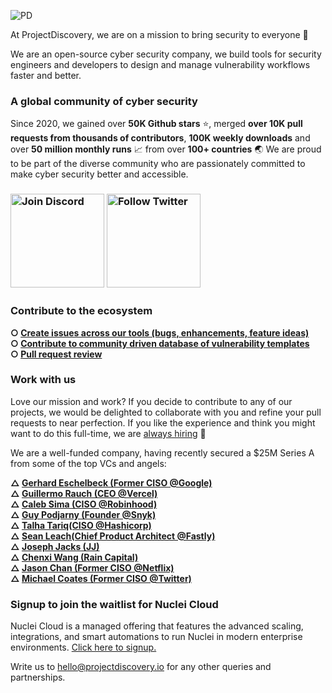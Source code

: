 
![PD](https://user-images.githubusercontent.com/35542790/210367425-47248caf-c030-4812-b109-0d1a3449006d.jpg)


At ProjectDiscovery, we are on a mission to bring security to everyone 🚀

We are an open-source cyber security company, we build tools for security engineers and developers to design and manage vulnerability workflows faster and better. 


### A global community of cyber security

Since 2020, we gained over **50K Github stars** :star:, merged **over 10K pull requests from thousands of contributors**, **100K weekly downloads** and over **50 million monthly runs** :chart_with_upwards_trend: from over **100+ countries** :earth_asia: We are proud to be part of the diverse community who are passionately committed to make cyber security better and accessible.

<h3 align="left">
  <a href="https://discord.gg/projectdiscovery"><img src="https://user-images.githubusercontent.com/35542790/210373056-35ba21a9-79b4-4bc1-a06a-0153dc14d97d.png" width="150" alt="Join Discord"></a> <a href="https://twitter.com/pdnuclei"><img src="https://user-images.githubusercontent.com/35542790/210373103-5b6562f4-db41-47c5-8275-dbc0e842e263.png" width="150" alt="Follow Twitter"></a>
</h3>

### Contribute to the ecosystem

<b> ○ [Create issues across our tools (bugs, enhancements, feature ideas)](https://github.com/issues?q=is%3Aopen+is%3Aissue+user%3Aprojectdiscovery+is%3Apublic)
<br> ○ [Contribute to community driven database of vulnerability templates](https://github.com/projectdiscovery/nuclei-templates)
<br> ○ [Pull request review](https://github.com/pulls?q=is%3Aopen+is%3Apr+user%3Aprojectdiscovery+is%3Apublic)</b>
 
### Work with us

Love our mission and work? If you decide to contribute to any of our projects, we would be delighted to collaborate with you and refine your pull requests to near perfection. If you like the experience and think you might want to do this full-time, we are [always hiring](https://boards.greenhouse.io/projectdiscoveryinc) 🙌

We are a well-funded company, having recently secured a $25M Series A from some of the top VCs and angels:

<b> △ [Gerhard Eschelbeck (Former CISO @Google)](https://www.linkedin.com/in/gerhardeschelbeck/)
<br> △ [Guillermo Rauch (CEO @Vercel)](https://www.linkedin.com/in/guillermo-rauch-b834b917b/)
<br> △ [Caleb Sima (CISO @Robinhood)](https://www.linkedin.com/in/calebsima/)
<br> △ [Guy Podjarny (Founder @Snyk)](https://www.linkedin.com/in/guypo/)
<br> △ [Talha Tariq(CISO @Hashicorp)](https://www.linkedin.com/in/talhatariq/) 
<br> △ [Sean Leach(Chief Product Architect @Fastly)](https://www.linkedin.com/in/seanleach/)
<br> △ [Joseph Jacks (JJ)](https://www.linkedin.com/in/josephjacks/)
<br> △ [Chenxi Wang (Rain Capital)](https://www.linkedin.com/in/chenxiwang88/)
<br> △ [Jason Chan (Former CISO @Netflix)](https://www.linkedin.com/in/jasonbchan/)
<br> △ [Michael Coates (Former CISO @Twitter)](https://www.linkedin.com/in/mcoates/)</b>

### Signup to join the waitlist for Nuclei Cloud

Nuclei Cloud is a managed offering that features the advanced scaling, integrations, and smart automations to run Nuclei in modern enterprise environments. [Click here to signup.](https://nuclei.sh)


Write us to [hello@projectdiscovery.io](mailto:hello@projectdiscovery.io) for any other queries and partnerships.
